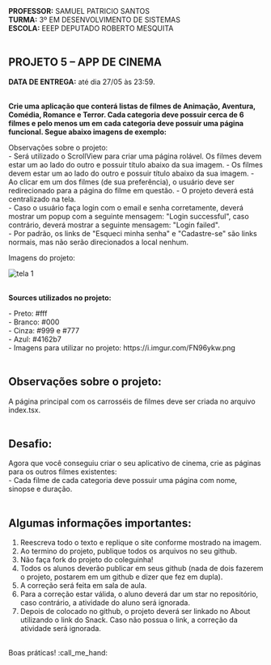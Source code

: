 <div>
    <strong>PROFESSOR:</strong> SAMUEL PATRICIO SANTOS<br>
    <strong>TURMA:</strong> 3º EM DESENVOLVIMENTO DE SISTEMAS<br>
    <strong>ESCOLA:</strong> EEEP DEPUTADO ROBERTO MESQUITA
</div><br>

<div>
    <h2><strong>PROJETO 5 – APP DE CINEMA</strong></h2>
    <strong>DATA DE ENTREGA:</strong> até dia 27/05 às 23:59.
</div><br>

<div>
    <p><b>Crie uma aplicação que conterá listas de filmes de Animação, Aventura, Comédia, Romance e Terror. Cada categoria deve possuir cerca de 6 filmes e pelo menos um em cada categoria deve possuir uma página funcional. Segue abaixo imagens de exemplo:</b></p>
  Observações sobre o projeto:<br>
  - Será utilizado o ScrollView para criar uma página rolável. Os filmes devem estar um ao lado do outro e possuir título abaixo da sua imagem. 
  - Os filmes devem estar um ao lado do outro e possuir título abaixo da sua imagem. 
  - Ao clicar em um dos filmes (de sua preferência), o usuário deve ser redirecionado para a página do filme em questão.
  - O projeto deverá está centralizado na tela.<br>
  - Caso o usuário faça login com o email e senha corretamente, deverá mostrar um popup com a seguinte mensagem: "Login successful", caso contrário, deverá mostrar a seguinte mensagem: "Login failed".<br>
  - Por padrão, os links de "Esqueci minha senha" e "Cadastre-se" são links normais, mas não serão direcionados a local nenhum.
  <p>Imagens do projeto:</p>
    <img src="https://i.imgur.com/tIf4PUT.png" alt="tela 1">
</div><br>

<div>
  <p><b>Sources utilizados no projeto:</b></p>
    - Preto: #fff<br>
    - Branco: #000<br>
    - Cinza: #999 e #777<br>
    - Azul: #4162b7<br>
    - Imagens para utilizar no projeto: https://i.imgur.com/FN96ykw.png<br>
</div><br>

<div>
  <h2>Observações sobre o projeto:</h2>
  A página principal com os carrosséis de filmes deve ser criada no arquivo index.tsx.
  
</div><br>

<div>
    <h2>Desafio:</h2>
    Agora que você conseguiu criar o seu aplicativo de cinema, crie as páginas para os outros filmes existentes: <br> 
    - Cada filme de cada categoria deve possuir uma página com nome, sinopse e duração. <br> 
</div><br>

<div>
    <h2>Algumas informações importantes:</h2>
    <ol>
        <li>Reescreva todo o texto e replique o site conforme mostrado na imagem.</li>
        <li>Ao termino do projeto, publique todos os arquivos no seu github.</li>
        <li>Não faça fork do projeto do coleguinha!</li>
        <li>Todos os alunos deverão publicar em seus github (nada de dois fazerem o projeto, postarem em um github e dizer que fez em dupla).</li>
        <li>A correção será feita em sala de aula.</li>
        <li>Para a correção estar válida, o aluno deverá dar um star no repositório, caso contrário, a atividade do aluno será ignorada.</li>
        <li>Depois de colocado no github, o projeto deverá ser linkado no About utilizando o link do Snack. Caso não possua o link, a correção da atividade será ignorada.</li>
    </ol> 
</div>
<br>
<div>
    Boas práticas! :call_me_hand:
</div>
